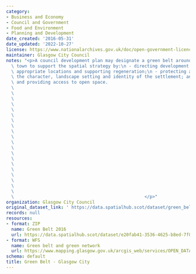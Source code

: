 ```yaml
---
category:
- Business and Economy
- Council and Government
- Food and Environment
- Planning and Development
date_created: '2016-05-31'
date_updated: '2022-10-27'
license: https://www.nationalarchives.gov.uk/doc/open-government-licence/version/3/
maintainer: Glasgow City Council
notes: "<p>A council development plan may designate a green belt around a city or\
  \ town to support the spatial strategy by:\n - directing development to the most\
  \ appropriate locations and supporting regeneration;\n - protecting and enhancing\
  \ the character, landscape setting and identity of the settlement; and\n - protecting\
  \ and providing access to open space.                                          \
  \                                                                              \
  \                                                                              \
  \                                                                              \
  \                                                                              \
  \                                                                              \
  \                                                                              \
  \                                                                              \
  \                                                                              \
  \                                                                              \
  \                                                                              \
  \                                                                              \
  \                                                                              \
  \                                                                              \
  \                                                                              \
  \                                                                              \
  \                                                                              \
  \                                                                              \
  \                                                                              \
  \                                                                              \
  \                                                                              \
  \                                                  </p>"
organization: Glasgow City Council
original_dataset_link: ' https://data.spatialhub.scot/dataset/green_belt-gc'
records: null
resources:
- format: ZIP
  name: Green Belt 2016
  url: https://data.spatialhub.scot/dataset/e20fab41-3536-4625-b8ed-7f02c06c051d/resource/90eccdfc-421f-42d6-a291-a5ac94272ab5/download/glasgow_greenbelt.zip
- format: WFS
  name: Green belt and green network
  url: https://www.mapping.glasgow.gov.uk/arcgis_web/services/OPEN_DATA/City_Development_Plan/MapServer/WFSServer?request=GetCapabilities&service=WFS
schema: default
title: Green Belt - Glasgow City
---
```

